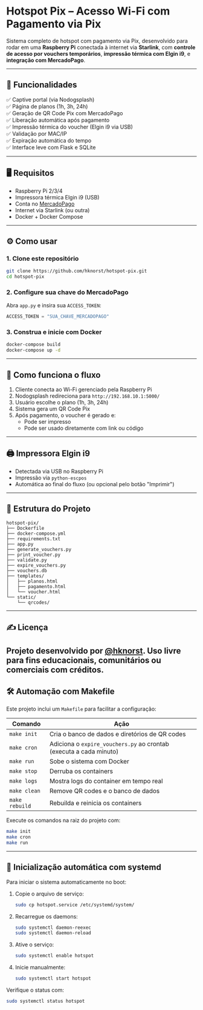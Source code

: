# Hotspot Pix – Acesso Wi-Fi com Pagamento via Pix

Sistema completo de hotspot com pagamento via Pix, desenvolvido para rodar em uma **Raspberry Pi** conectada à internet via **Starlink**, com **controle de acesso por vouchers temporários**, **impressão térmica com Elgin i9**, e **integração com MercadoPago**.

---

## 🚀 Funcionalidades

✅ Captive portal (via Nodogsplash)  
✅ Página de planos (1h, 3h, 24h)  
✅ Geração de QR Code Pix com MercadoPago  
✅ Liberação automática após pagamento  
✅ Impressão térmica do voucher (Elgin i9 via USB)  
✅ Validação por MAC/IP  
✅ Expiração automática do tempo  
✅ Interface leve com Flask e SQLite

---

## 🖥️ Requisitos

- Raspberry Pi 2/3/4
- Impressora térmica Elgin i9 (USB)
- Conta no [MercadoPago](https://www.mercadopago.com.br/)
- Internet via Starlink (ou outra)
- Docker + Docker Compose

---

## ⚙️ Como usar

### 1. Clone este repositório

```bash
git clone https://github.com/hknorst/hotspot-pix.git
cd hotspot-pix
```

### 2. Configure sua chave do MercadoPago

Abra `app.py` e insira sua `ACCESS_TOKEN`:

```python
ACCESS_TOKEN = "SUA_CHAVE_MERCADOPAGO"
```

### 3. Construa e inicie com Docker

```bash
docker-compose build
docker-compose up -d
```

---

## 📡 Como funciona o fluxo

1. Cliente conecta ao Wi-Fi gerenciado pela Raspberry Pi
2. Nodogsplash redireciona para `http://192.168.10.1:5000/`
3. Usuário escolhe o plano (1h, 3h, 24h)
4. Sistema gera um QR Code Pix
5. Após pagamento, o voucher é gerado e:
   - Pode ser impresso
   - Pode ser usado diretamente com link ou código

---

## 🖨️ Impressora Elgin i9

- Detectada via USB no Raspberry Pi
- Impressão via `python-escpos`
- Automática ao final do fluxo (ou opcional pelo botão "Imprimir")

---

## 📂 Estrutura do Projeto

```
hotspot-pix/
├── Dockerfile
├── docker-compose.yml
├── requirements.txt
├── app.py
├── generate_vouchers.py
├── print_voucher.py
├── validate.py
├── expire_vouchers.py
├── vouchers.db
├── templates/
│   ├── planos.html
│   ├── pagamento.html
│   └── voucher.html
└── static/
    └── qrcodes/
```

---

## ✍️ Licença

Projeto desenvolvido por [@hknorst](https://github.com/hknorst). Uso livre para fins educacionais, comunitários ou comerciais com créditos.
---

## 🛠️ Automação com Makefile

Este projeto inclui um `Makefile` para facilitar a configuração:

| Comando         | Ação                                                                 |
|----------------|----------------------------------------------------------------------|
| `make init`    | Cria o banco de dados e diretórios de QR codes                       |
| `make cron`    | Adiciona o `expire_vouchers.py` ao crontab (executa a cada minuto)   |
| `make run`     | Sobe o sistema com Docker                                            |
| `make stop`    | Derruba os containers                                                |
| `make logs`    | Mostra logs do container em tempo real                               |
| `make clean`   | Remove QR codes e o banco de dados                                   |
| `make rebuild` | Rebuilda e reinicia os containers                                    |

Execute os comandos na raiz do projeto com:

```bash
make init
make cron
make run
```

---

## 🔄 Inicialização automática com systemd

Para iniciar o sistema automaticamente no boot:

1. Copie o arquivo de serviço:
   ```bash
   sudo cp hotspot.service /etc/systemd/system/
   ```

2. Recarregue os daemons:
   ```bash
   sudo systemctl daemon-reexec
   sudo systemctl daemon-reload
   ```

3. Ative o serviço:
   ```bash
   sudo systemctl enable hotspot
   ```

4. Inicie manualmente:
   ```bash
   sudo systemctl start hotspot
   ```

Verifique o status com:
```bash
sudo systemctl status hotspot
```
